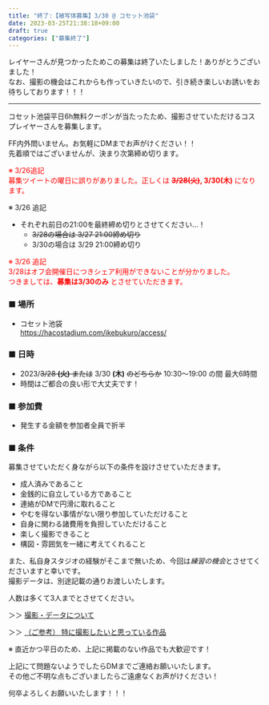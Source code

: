 ```yaml
---
title: "終了:【被写体募集】3/30 @ コセット池袋"
date: 2023-03-25T21:38:18+09:00
draft: true
categories: ["募集終了"]
---
```


レイヤーさんが見つかったためこの募集は終了いたしました！ありがとうございました！   
なお、撮影の機会はこれからも作っていきたいので、引き続き楽しいお誘いをお待ちしております！！！

---

コセット池袋平日6h無料クーポンが当たったため、撮影させていただけるコスプレイヤーさんを募集します。

FF内外問いません。お気軽にDMまでお声がけください！！  
先着順ではございませんが、決まり次第締め切ります。

<span style="color: red">※ 3/26追記  
募集ツイートの曜日に誤りがありました。正しくは  __~~3/28(火)~~, 3/30(木)__ になります。</span>

※ 3/26 追記  
* それぞれ前日の21:00を最終締め切りとさせてください…！  
  * ~~3/28の場合は 3/27 21:00締め切り~~
  * 3/30の場合は 3/29 21:00締め切り

<span style="color: red">※ 3/26 追記  
3/28はオフ会開催日につきシェア利用ができないことが分かりました。  
つきましては、__募集は3/30のみ__ とさせていただきます。
</span>

### ■ 場所

* コセット池袋  
https://hacostadium.com/ikebukuro/access/

### ■ 日時

* 2023/~~3/28 __(火)__ または~~ 3/30 __(木)__ ~~のどちらか~~ 10:30～19:00 の間 最大6時間
 * 時間はご都合の良い形で大丈夫です！

### ■ 参加費

* 発生する金額を参加者全員で折半

### ■ 条件

募集させていただく身ながら以下の条件を設けさせていただきます。

* 成人済みであること
* 金銭的に自立している方であること
* 連絡がDMで円滑に取れること
* やむを得ない事情がない限り参加していただけること
* 自身に関わる諸費用を負担していただけること
* 楽しく撮影できること
* 構図・雰囲気を一緒に考えてくれること

また、私自身スタジオの経験がそこまで無いため、今回は*練習の機会*とさせてくださいますと幸いです。  
撮影データは、別途記載の通りお渡しいたします。

人数は多くて3人までとさせてください。

＞＞ [撮影・データについて](/policy/)

＞＞ [（ご参考） 特に撮影したいと思っている作品](/favlist/)

※ 直近かつ平日のため、上記に掲載のない作品でも大歓迎です！

上記にて問題ないようでしたらDMまでご連絡お願いいたします。  
その他ご不明な点もございましたらご遠慮なくお声がけください！

何卒よろしくお願いいたします！！！
